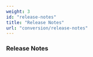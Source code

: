 ```yaml
---
weight: 3
id: "release-notes"
title: "Release Notes"
url: "conversion/release-notes"
---
```


### Release Notes ###



